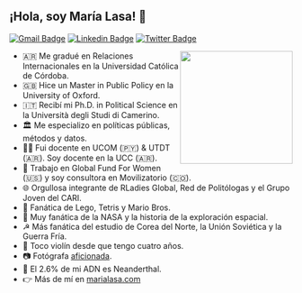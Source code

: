 ## ¡Hola, soy María Lasa! 👋

[![Gmail Badge](https://img.shields.io/badge/-Gmail-c14438?style=flat&logo=Gmail&logoColor=white)](mailto:ma.angeleslasa@gmail.com "Email")
[![Linkedin Badge](https://img.shields.io/badge/-LinkedIn-0072b1?style=flat&logo=Linkedin&logoColor=white)](https://www.linkedin.com/in/marialasa/ "LinkedIn")
[![Twitter Badge](https://img.shields.io/badge/-Twitter-00acee?style=flat&logo=Twitter&logoColor=white)](https://twitter.com/intent/follow?screen_name=condolasa "Follow on Twitter")

<a href="http://marialasa.com"><img src="https://cdn-images-1.medium.com/max/126/1*CEe_RnDV4Uc92tSSfe5IYw@2x.png" align="right" height="200" /></a>

- 🇦🇷 Me gradué en Relaciones Internacionales en la Universidad Católica de Córdoba.
- 🇬🇧 Hice un Master in Public Policy en la University of Oxford.
- 🇮🇹 Recibí mi Ph.D. in Political Science en la Università degli Studi di Camerino.
- 🏛️ Me especializo en políticas públicas, métodos y datos.
- 👩‍🏫 Fui docente en UCOM (🇵🇾) & UTDT (🇦🇷). Soy docente en la UCC (🇦🇷).
- 💼 Trabajo en Global Fund For Women (🇺🇸) y soy consultora en Movilizatorio (🇨🇴).
- 🌐 Orgullosa integrante de RLadies Global, Red de Politólogas y el Grupo Joven del CARI.
- 👾 Fanática de Lego, Tetris y Mario Bros.
- 🚀 Muy fanática de la NASA y la historia de la exploración espacial.
- ☭ Más fanática del estudio de Corea del Norte, la Unión Soviética y la Guerra Fría.
- 🎻 Toco violín desde que tengo cuatro años.
- 📷 Fotógrafa [aficionada](https://marialasa.github.io/website/Las%20%C3%BAltimas%20fronteras%20del%20socialismo.pdf).
- 🧬 El 2.6% de mi ADN es Neanderthal.
- 👉 Más de mí en [marialasa.com](https://marialasa.com)
